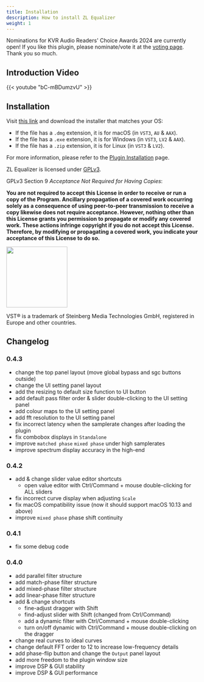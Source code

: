 ```yaml
---
title: Installation
description: How to install ZL Equalizer
weight: 1
---
```


Nominations for KVR Audio Readers' Choice Awards 2024 are currently open! If you like this plugin, please nominate/vote it at the [voting page](http://www.kvraudio.com/readers-choice-awards/2024/?utm_source=kvr_all_kvr_admins_mailing&utm_medium=email&utm_campaign=2024-09-30-ad-8124&utm_content=voting%20page). Thank you so much.

## Introduction Video

{{< youtube "bC-mBDumzvU" >}}

## Installation

Visit [this link](https://github.com/ZL-Audio/ZLEqualizer/releases/latest) and download the installer that matches your OS:

- If the file has a `.dmg` extension, it is for macOS (in `VST3`, `AU` & `AAX`).
- If the file has a `.exe` extension, it is for Windows (in `VST3`, `LV2` & `AAX`).
- If the file has a `.zip` extension, it is for Linux (in `VST3` & `LV2`).

For more information, please refer to the [Plugin Installation](../../help/plugin_installation) page.

ZL Equalizer is licensed under [GPLv3](https://www.gnu.org/licenses/gpl-3.0.en.html).

GPLv3 Section 9 *Acceptance Not Required for Having Copies*:

**You are not required to accept this License in order to receive or run a copy of the Program. Ancillary propagation of a covered work occurring solely as a consequence of using peer-to-peer transmission to receive a copy likewise does not require acceptance. However, nothing other than this License grants you permission to propagate or modify any covered work. These actions infringe copyright if you do not accept this License. Therefore, by modifying or propagating a covered work, you indicate your acceptance of this License to do so.**

<img src="/images/vst3.png" style="width: 120pt; max-width: 100%; height: auto"/>

VST® is a trademark of Steinberg Media Technologies GmbH, registered in Europe and other countries.

## Changelog

### 0.4.3

- change the top panel layout (move global bypass and sgc buttons outside)
- change the UI setting panel layout
- add the resizing to default size function to UI button
- add default pass filter order & slider double-clicking to the UI setting panel
- add colour maps to the UI setting panel
- add fft resolution to the UI setting panel
- fix incorrect latency when the samplerate changes after loading the plugin
- fix combobox displays in `Standalone`
- improve `matched phase` `mixed phase` under high samplerates
- improve spectrum display accuracy in the high-end

### 0.4.2

- add & change slider value editor shortcuts
  - open value editor with Ctrl/Command + mouse double-clicking for ALL sliders
- fix incorrect curve display when adjusting `Scale`
- fix macOS compatibility issue (now it should support macOS 10.13 and above)
- improve `mixed phase` phase shift continuity

### 0.4.1

- fix some debug code

### 0.4.0

- add parallel filter structure
- add match-phase filter structure
- add mixed-phase filter structure
- add linear-phase filter structure
- add & change shortcuts
  - fine-adjust dragger with Shift
  - find-adjust slider with Shift (changed from Ctrl/Command)
  - add a dynamic filter with Ctrl/Command + mouse double-clicking
  - turn on/off dynamic with Ctrl/Command + mouse double-clicking on the dragger
- change real curves to ideal curves
- change default FFT order to 12 to increase low-frequency details
- add phase-flip button and change the `Output` panel layout
- add more freedom to the plugin window size
- improve DSP & GUI stability
- improve DSP & GUI performance
